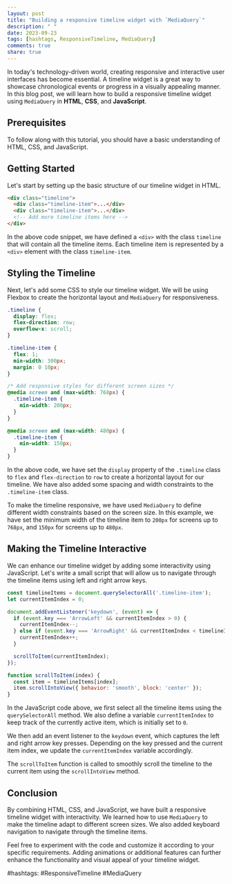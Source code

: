```yaml
---
layout: post
title: "Building a responsive timeline widget with `MediaQuery`"
description: " "
date: 2023-09-23
tags: [hashtags, ResponsiveTimeline, MediaQuery]
comments: true
share: true
---
```


In today's technology-driven world, creating responsive and interactive user interfaces has become essential. A timeline widget is a great way to showcase chronological events or progress in a visually appealing manner. In this blog post, we will learn how to build a responsive timeline widget using `MediaQuery` in **HTML**, **CSS**, and **JavaScript**.

## Prerequisites

To follow along with this tutorial, you should have a basic understanding of HTML, CSS, and JavaScript.

## Getting Started

Let's start by setting up the basic structure of our timeline widget in HTML.

```html
<div class="timeline">
  <div class="timeline-item">...</div>
  <div class="timeline-item">...</div>
  <!-- Add more timeline items here -->
</div>
```

In the above code snippet, we have defined a `<div>` with the class `timeline` that will contain all the timeline items. Each timeline item is represented by a `<div>` element with the class `timeline-item`.

## Styling the Timeline

Next, let's add some CSS to style our timeline widget. We will be using Flexbox to create the horizontal layout and `MediaQuery` for responsiveness.

```css
.timeline {
  display: flex;
  flex-direction: row;
  overflow-x: scroll;
}

.timeline-item {
  flex: 1;
  min-width: 300px;
  margin: 0 10px;
}

/* Add responsive styles for different screen sizes */
@media screen and (max-width: 768px) {
  .timeline-item {
    min-width: 200px;
  }
}

@media screen and (max-width: 480px) {
  .timeline-item {
    min-width: 150px;
  }
}
```

In the above code, we have set the `display` property of the `.timeline` class to `flex` and `flex-direction` to `row` to create a horizontal layout for our timeline. We have also added some spacing and width constraints to the `.timeline-item` class.

To make the timeline responsive, we have used `MediaQuery` to define different width constraints based on the screen size. In this example, we have set the minimum width of the timeline item to `200px` for screens up to `768px`, and `150px` for screens up to `480px`.

## Making the Timeline Interactive

We can enhance our timeline widget by adding some interactivity using JavaScript. Let's write a small script that will allow us to navigate through the timeline items using left and right arrow keys.

```javascript
const timelineItems = document.querySelectorAll('.timeline-item');
let currentItemIndex = 0;

document.addEventListener('keydown', (event) => {
  if (event.key === 'ArrowLeft' && currentItemIndex > 0) {
    currentItemIndex--;
  } else if (event.key === 'ArrowRight' && currentItemIndex < timelineItems.length - 1) {
    currentItemIndex++;
  }

  scrollToItem(currentItemIndex);
});

function scrollToItem(index) {
  const item = timelineItems[index];
  item.scrollIntoView({ behavior: 'smooth', block: 'center' });
}
```

In the JavaScript code above, we first select all the timeline items using the `querySelectorAll` method. We also define a variable `currentItemIndex` to keep track of the currently active item, which is initially set to `0`.

We then add an event listener to the `keydown` event, which captures the left and right arrow key presses. Depending on the key pressed and the current item index, we update the `currentItemIndex` variable accordingly.

The `scrollToItem` function is called to smoothly scroll the timeline to the current item using the `scrollIntoView` method.

## Conclusion

By combining HTML, CSS, and JavaScript, we have built a responsive timeline widget with interactivity. We learned how to use `MediaQuery` to make the timeline adapt to different screen sizes. We also added keyboard navigation to navigate through the timeline items.

Feel free to experiment with the code and customize it according to your specific requirements. Adding animations or additional features can further enhance the functionality and visual appeal of your timeline widget.

#hashtags: #ResponsiveTimeline #MediaQuery